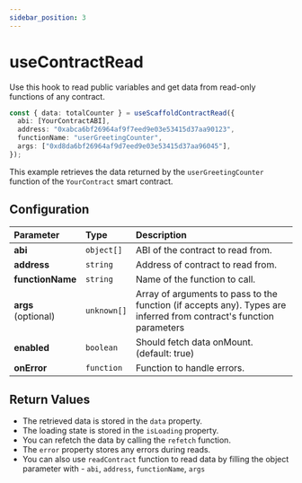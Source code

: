 ```yaml
---
sidebar_position: 3
---
```


# useContractRead

Use this hook to read public variables and get data from read-only functions of any contract.

```ts
const { data: totalCounter } = useScaffoldContractRead({
  abi: [YourContractABI],
  address: "0xabca6bf26964af9f7eed9e03e53415d37aa90123",
  functionName: "userGreetingCounter",
  args: ["0xd8da6bf26964af9d7eed9e03e53415d37aa96045"],
});
```

This example retrieves the data returned by the `userGreetingCounter` function of the `YourContract` smart contract.

## Configuration

| Parameter           | Type        | Description                                                                                                         |
| :------------------ | :---------- | :------------------------------------------------------------------------------------------------------------------ |
| **abi**             | `object[]`  | ABI of the contract to read from.                                                                                   |
| **address**         | `string`    | Address of contract to read from.                                                                                   |
| **functionName**    | `string`    | Name of the function to call.                                                                                       |
| **args** (optional) | `unknown[]` | Array of arguments to pass to the function (if accepts any). Types are inferred from contract's function parameters |
| **enabled**         | `boolean`   | Should fetch data onMount. (default: true)                                                                          |
| **onError**         | `function`  | Function to handle errors.                                                                                          |

## Return Values

- The retrieved data is stored in the `data` property.
- The loading state is stored in the `isLoading` property.
- You can refetch the data by calling the `refetch` function.
- The `error` property stores any errors during reads.
- You can also use `readContract` function to read data by filling the object parameter with - `abi`,
  `address`,
  `functionName`,
  `args`
